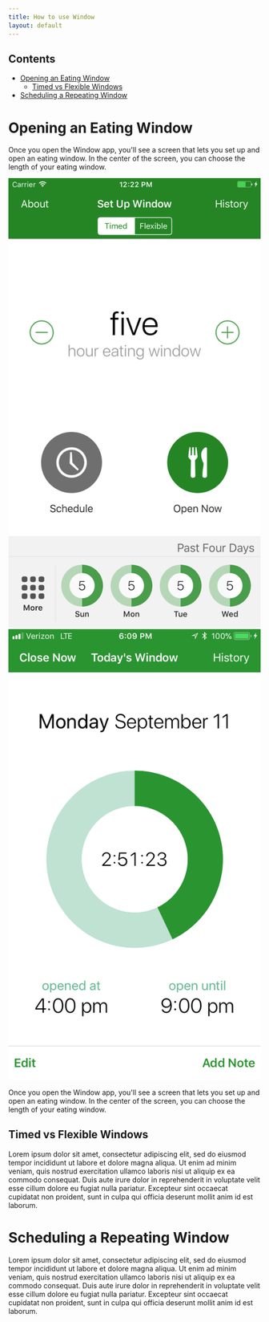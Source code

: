 ```yaml
---
title: How to use Window
layout: default
---
```


## Contents

 - [Opening an Eating Window](#opening-an-eating-window)
   - [Timed vs Flexible Windows](#timed-vs-flexible-windows)
- [Scheduling a Repeating Window](#scheduling-a-repeating-window)


# Opening an Eating Window

Once you open the Window app, you'll see a screen that lets you set up and open an eating window. In the center of the screen, you can choose the length of your eating window.

<p class="images">
    <a href="images/open window.png">
        <img src="images/open%20window.png"> 
    </a>
    <a href="images/countdown.png">
        <img src="images/countdown.png">
    </a>
</p>

Once you open the Window app, you'll see a screen that lets you set up and open an eating window. In the center of the screen, you can choose the length of your eating window.

## Timed vs Flexible Windows

Lorem ipsum dolor sit amet, consectetur adipiscing elit, sed do eiusmod tempor incididunt ut labore et dolore magna aliqua. Ut enim ad minim veniam, quis nostrud exercitation ullamco laboris nisi ut aliquip ex ea commodo consequat. Duis aute irure dolor in reprehenderit in voluptate velit esse cillum dolore eu fugiat nulla pariatur. Excepteur sint occaecat cupidatat non proident, sunt in culpa qui officia deserunt mollit anim id est laborum.

# Scheduling a Repeating Window

Lorem ipsum dolor sit amet, consectetur adipiscing elit, sed do eiusmod tempor incididunt ut labore et dolore magna aliqua. Ut enim ad minim veniam, quis nostrud exercitation ullamco laboris nisi ut aliquip ex ea commodo consequat. Duis aute irure dolor in reprehenderit in voluptate velit esse cillum dolore eu fugiat nulla pariatur. Excepteur sint occaecat cupidatat non proident, sunt in culpa qui officia deserunt mollit anim id est laborum.
